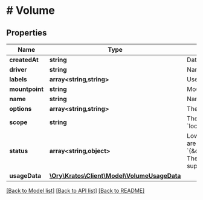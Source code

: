 # # Volume

## Properties

Name | Type | Description | Notes
------------ | ------------- | ------------- | -------------
**createdAt** | **string** | Date/Time the volume was created. | [optional]
**driver** | **string** | Name of the volume driver used by the volume. |
**labels** | **array<string,string>** | User-defined key/value metadata. |
**mountpoint** | **string** | Mount path of the volume on the host. |
**name** | **string** | Name of the volume. |
**options** | **array<string,string>** | The driver specific options used when creating the volume. |
**scope** | **string** | The level at which the volume exists. Either &#x60;global&#x60; for cluster-wide, or &#x60;local&#x60; for machine level. |
**status** | **array<string,object>** | Low-level details about the volume, provided by the volume driver. Details are returned as a map with key/value pairs: &#x60;{\&quot;key\&quot;:\&quot;value\&quot;,\&quot;key2\&quot;:\&quot;value2\&quot;}&#x60;.  The &#x60;Status&#x60; field is optional, and is omitted if the volume driver does not support this feature. | [optional]
**usageData** | [**\Ory\Kratos\Client\Model\VolumeUsageData**](VolumeUsageData.md) |  | [optional]

[[Back to Model list]](../../README.md#models) [[Back to API list]](../../README.md#endpoints) [[Back to README]](../../README.md)
